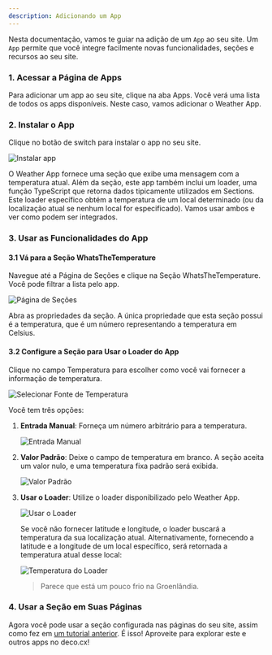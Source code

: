 ```yaml
---
description: Adicionando um App
---
```


Nesta documentação, vamos te guiar na adição de um `App` ao seu site.
Um `App` permite que você integre facilmente novas funcionalidades, 
seções e recursos ao seu site.

### 1. Acessar a Página de Apps

Para adicionar um app ao seu site, clique na aba Apps. Você verá uma 
lista de todos os apps disponíveis. Neste caso, vamos adicionar o 
Weather App.

### 2. Instalar o App

Clique no botão de switch para instalar o app no seu site.

![Instalar app](/docs/getting-started/adding-an-app/install-app.png)

O Weather App fornece uma seção que exibe uma mensagem com a temperatura 
atual. Além da seção, este app também inclui um loader, uma função TypeScript 
que retorna dados tipicamente utilizados em Sections. Este loader específico 
obtém a temperatura de um local determinado (ou da localização atual se nenhum 
local for especificado). Vamos usar ambos e ver como podem ser integrados.

### 3. Usar as Funcionalidades do App

#### 3.1 Vá para a Seção WhatsTheTemperature

Navegue até a Página de Seções e clique na Seção WhatsTheTemperature. Você 
pode filtrar a lista pelo app.

![Página de Seções](/docs/getting-started/adding-an-app/sections-page.png)

Abra as propriedades da seção. A única propriedade que esta seção possui é a 
temperatura, que é um número representando a temperatura em Celsius.

#### 3.2 Configure a Seção para Usar o Loader do App

Clique no campo Temperatura para escolher como você vai fornecer a informação 
de temperatura.

![Selecionar Fonte de Temperatura](/docs/getting-started/adding-an-app/select-source.png)

Você tem três opções:

1. **Entrada Manual**: Forneça um número arbitrário para a temperatura.

   ![Entrada Manual](/docs/getting-started/adding-an-app/manual-entry.png)

2. **Valor Padrão**: Deixe o campo de temperatura em branco. A seção aceita 
um valor nulo, e uma temperatura fixa padrão será exibida.

   ![Valor Padrão](/docs/getting-started/adding-an-app/default-value.png)

3. **Usar o Loader**: Utilize o loader disponibilizado pelo Weather App.

   ![Usar o Loader](/docs/getting-started/adding-an-app/use-loader.png)
   
   Se você não fornecer latitude e longitude, o loader buscará a temperatura da 
   sua localização atual. Alternativamente, fornecendo a latitude e a longitude 
   de um local específico, será retornada a temperatura atual desse local:
   
   ![Temperatura do Loader](/docs/getting-started/adding-an-app/loader-temperature.png)
   
   > Parece que está um pouco frio na Groenlândia.

### 4. Usar a Seção em Suas Páginas

Agora você pode usar a seção configurada nas páginas do seu site, assim como 
fez em [um tutorial anterior](/docs/pt/getting-started/creating-a-new-page). 
É isso! Aproveite para explorar este e outros apps no deco.cx!